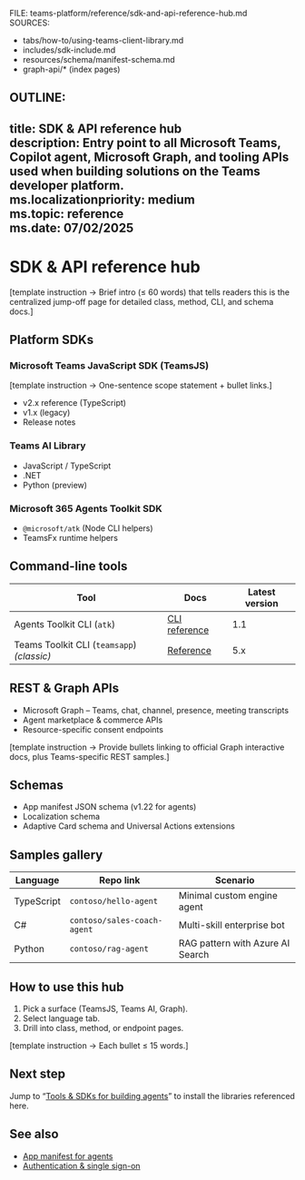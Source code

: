 FILE: teams-platform/reference/sdk-and-api-reference-hub.md  
SOURCES:  
- tabs/how-to/using-teams-client-library.md  
- includes/sdk-include.md  
- resources/schema/manifest-schema.md  
- graph-api/* (index pages)  

OUTLINE:
---
title: SDK & API reference hub  
description: Entry point to all Microsoft Teams, Copilot agent, Microsoft Graph, and tooling APIs used when building solutions on the Teams developer platform.  
ms.localizationpriority: medium  
ms.topic: reference  
ms.date: 07/02/2025  
---
# SDK & API reference hub  
[template instruction → Brief intro (≤ 60 words) that tells readers this is the centralized jump-off page for detailed class, method, CLI, and schema docs.]

## Platform SDKs  
### Microsoft Teams JavaScript SDK (TeamsJS)  
[template instruction → One-sentence scope statement + bullet links.]  
- v2.x reference (TypeScript)  
- v1.x (legacy)  
- Release notes

### Teams AI Library  
- JavaScript / TypeScript  
- .NET  
- Python (preview)  

### Microsoft 365 Agents Toolkit SDK  
- `@microsoft/atk` (Node CLI helpers)  
- TeamsFx runtime helpers  

## Command-line tools  
| Tool | Docs | Latest version |  
|------|------|----------------|  
| Agents Toolkit CLI (`atk`) | [CLI reference](../toolkit/microsoft-365-agents-toolkit-cli.md) | 1.1 |  
| Teams Toolkit CLI (`teamsapp`) *(classic)* | [Reference](../toolkit/teams-toolkit-cli.md) | 5.x |  

## REST & Graph APIs  
* Microsoft Graph – Teams, chat, channel, presence, meeting transcripts  
* Agent marketplace & commerce APIs  
* Resource-specific consent endpoints  

[template instruction → Provide bullets linking to official Graph interactive docs, plus Teams-specific REST samples.]

## Schemas  
- App manifest JSON schema (v1.22 for agents)  
- Localization schema  
- Adaptive Card schema and Universal Actions extensions  

## Samples gallery  
| Language | Repo link | Scenario |  
|----------|-----------|----------|  
| TypeScript | `contoso/hello-agent` | Minimal custom engine agent |  
| C# | `contoso/sales-coach-agent` | Multi-skill enterprise bot |  
| Python | `contoso/rag-agent` | RAG pattern with Azure AI Search |

## How to use this hub  
1. Pick a surface (TeamsJS, Teams AI, Graph).  
2. Select language tab.  
3. Drill into class, method, or endpoint pages.  

[template instruction → Each bullet ≤ 15 words.]

## Next step  
Jump to “[Tools & SDKs for building agents](../build/tools-and-sdks-for-agents.md)” to install the libraries referenced here.

## See also  
- [App manifest for agents](../build/app-manifest-for-agents.md)  
- [Authentication & single sign-on](../integrate/authentication-and-sso.md)